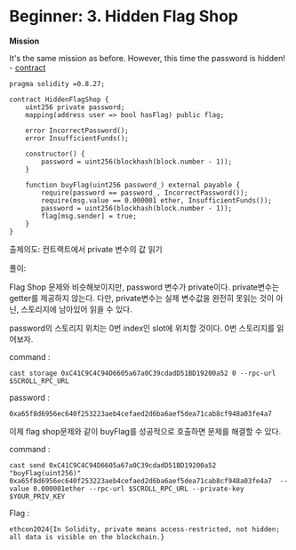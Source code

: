 # Beginner: 3. Hidden Flag Shop



**Mission**

It's the same mission as before. However, this time the password is hidden! - [contract](https://sepolia.scrollscan.com/address/0xC41C9C4C94D6605a67a0C39cdadD51BD19200a52)

```solidity
pragma solidity =0.8.27;

contract HiddenFlagShop {
    uint256 private password;
    mapping(address user => bool hasFlag) public flag;

    error IncorrectPassword();
    error InsufficientFunds();

    constructor() {
        password = uint256(blockhash(block.number - 1));
    }

    function buyFlag(uint256 password_) external payable {
        require(password == password_, IncorrectPassword());
        require(msg.value == 0.000001 ether, InsufficientFunds());
        password = uint256(blockhash(block.number - 1));
        flag[msg.sender] = true;
    }
}
```

출제의도: 컨트랙트에서 private 변수의 값 읽기

풀이:

Flag Shop 문제와 비슷해보이지만, password 변수가 private이다. private변수는 getter를 제공하지 않는다. 다만, private변수는 실제 변수값을 완전히 못읽는 것이 아닌, 스토리지에 남아있어 읽을 수 있다.

password의 스토리지 위치는 0번 index인 slot에 위치할 것이다. 0번 스토리지를 읽어보자.

command :

```solidity
cast storage 0xC41C9C4C94D6605a67a0C39cdadD51BD19200a52 0 --rpc-url $SCROLL_RPC_URL
```

password :

```solidity
0xa65f8d6956ec640f253223aeb4cefaed2d6ba6aef5dea71cab8cf948a03fe4a7
```

이제 flag shop문제와 같이 buyFlag를 성공적으로 호출하면 문제를 해결할 수 있다.

command :

```solidity
cast send 0xC41C9C4C94D6605a67a0C39cdadD51BD19200a52 "buyFlag(uint256)" 0xa65f8d6956ec640f253223aeb4cefaed2d6ba6aef5dea71cab8cf948a03fe4a7  --value 0.000001ether --rpc-url $SCROLL_RPC_URL --private-key $YOUR_PRIV_KEY

```

Flag :

```solidity
ethcon2024{In Solidity, private means access-restricted, not hidden; all data is visible on the blockchain.}
```